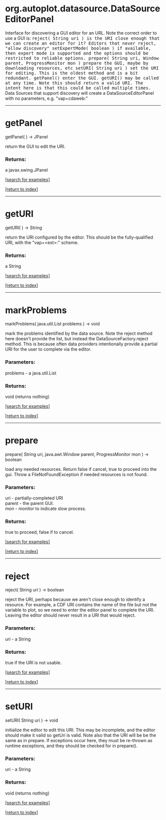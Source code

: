 # org.autoplot.datasource.DataSourceEditorPanel

Interface for discovering a GUI editor for an URL.
 Note the correct order to use a GUI is:
 <tt>
    reject( String uri ) is the URI close enough that we can create an editor for it?  Editors that never reject, "allow discovery"
      setExpertMode( boolean ) if available, then expert mode is supported and the options should be restricted to reliable options.
    prepare( String uri, Window parent, ProgressMonitor mon )  prepare the GUI, maybe by downloading resources, etc
    setURI( String uri ) set the URI for editing.  This is the oldest method and is a bit redundant.
    getPanel()           enter the GUI.
    getURI()             may be called at any time.  Note this should return a valid URI.  The intent here is that this could be called multiple times.
 </tt>
 Data Sources that support discovery will create a DataSourceEditorPanel with
 no parameters, e.g. "vap+cdaweb:"

***
<a name="getPanel"></a>
# getPanel
getPanel(  ) &rarr; JPanel

return the GUI to edit the URI.

### Returns:
a javax.swing.JPanel


<a href="https://github.com/autoplot/dev/search?q=getPanel&unscoped_q=getPanel">[search for examples]</a>

<a href="https://github.com/autoplot/documentation/blob/master/javadoc/index-all.md">[return to index]</a>

***
<a name="getURI"></a>
# getURI
getURI(  ) &rarr; String

return the URI configured by the editor.  This should be the fully-qualified
 URI, with the "vap+&lt;ext&gt;:" scheme.

### Returns:
a String


<a href="https://github.com/autoplot/dev/search?q=getURI&unscoped_q=getURI">[search for examples]</a>

<a href="https://github.com/autoplot/documentation/blob/master/javadoc/index-all.md">[return to index]</a>

***
<a name="markProblems"></a>
# markProblems
markProblems( java.util.List problems ) &rarr; void

mark the problems identified by the data source.  Note the reject method here doesn't provide the list,
 but instead the DataSourceFactory.reject method.  This is because often data providers intentionally provide a
 partial URI for the user to complete via the editor.

### Parameters:
problems - a java.util.List

### Returns:
void (returns nothing)


<a href="https://github.com/autoplot/dev/search?q=markProblems&unscoped_q=markProblems">[search for examples]</a>

<a href="https://github.com/autoplot/documentation/blob/master/javadoc/index-all.md">[return to index]</a>

***
<a name="prepare"></a>
# prepare
prepare( String uri, java.awt.Window parent, ProgressMonitor mon ) &rarr; boolean

load any needed resources.  Return false if cancel, true to proceed into the gui.
 Throw a FileNotFoundException if needed resources is not found.

### Parameters:
uri - partially-completed URI
<br>parent - the parent GUI.
<br>mon - monitor to indicate slow process.

### Returns:
true to proceed, false if to cancel.

<a href="https://github.com/autoplot/dev/search?q=prepare&unscoped_q=prepare">[search for examples]</a>

<a href="https://github.com/autoplot/documentation/blob/master/javadoc/index-all.md">[return to index]</a>

***
<a name="reject"></a>
# reject
reject( String uri ) &rarr; boolean

reject the URI, perhaps because we aren't close enough to identify a resource.
 For example, a CDF URI contains the name of the file but not the variable to plot,
 so we need to enter the editor panel to complete the URI.
 Leaving the editor should never result in a URI that would reject.

### Parameters:
uri - a String

### Returns:
true if the URI is not usable.

<a href="https://github.com/autoplot/dev/search?q=reject&unscoped_q=reject">[search for examples]</a>

<a href="https://github.com/autoplot/documentation/blob/master/javadoc/index-all.md">[return to index]</a>

***
<a name="setURI"></a>
# setURI
setURI( String uri ) &rarr; void

initialize the editor to edit this URI.  This may be incomplete, and the editor
 should make it valid so getUri is valid.  Note also that the URI will be
 be the same as in prepare.  If exceptions occur here, they must be re-thrown as
 runtime exceptions, and they should be checked for in prepare().

### Parameters:
uri - a String

### Returns:
void (returns nothing)


<a href="https://github.com/autoplot/dev/search?q=setURI&unscoped_q=setURI">[search for examples]</a>

<a href="https://github.com/autoplot/documentation/blob/master/javadoc/index-all.md">[return to index]</a>

